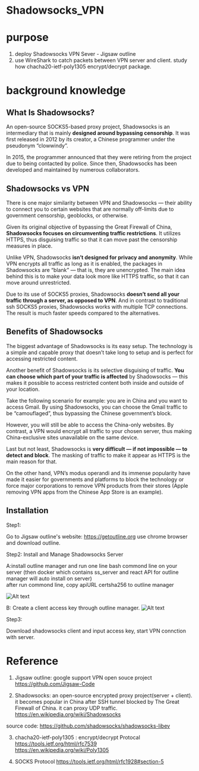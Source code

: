 # Shadowsocks_VPN

# purpose

1. deploy Shadowsocks VPN Sever - Jigsaw outline
2. use WireShark to catch packets between VPN server and client. study how chacha20-ietf-poly1305 encrypt/decrypt package.


# background knowledge 

## What Is Shadowsocks?
An open-source SOCKS5-based proxy project, Shadowsocks is an intermediary that is mainly **designed around bypassing censorship**. It was first released in 2012 by its creator, a Chinese programmer under the pseudonym “clowwindy”.

In 2015, the programmer announced that they were retiring from the project due to being contacted by police. Since then, Shadowsocks has been developed and maintained by numerous collaborators.

## Shadowsocks vs VPN
There is one major similarity between VPN and Shadowsocks — their ability to connect you to certain websites that are normally off-limits due to government censorship, geoblocks, or otherwise.

Given its original objective of bypassing the Great Firewall of China, **Shadowsocks focuses on circumventing traffic restrictions**. It utilizes HTTPS, thus disguising traffic so that it can move past the censorship measures in place.

Unlike VPN, Shadowsocks **isn’t designed for privacy and anonymity**. While VPN encrypts all traffic as long as it is enabled, the packages in Shadowsocks are “blank” — that is, they are unencrypted. The main idea behind this is to make your data look more like HTTPS traffic, so that it can move around unrestricted.

Due to its use of SOCKS5 proxies, Shadowsocks **doesn’t send all your traffic through a server, as opposed to VPN**. And in contrast to traditional ssh SOCKS5 proxies, Shadowsocks works with multiple TCP connections. The result is much faster speeds compared to the alternatives.

## Benefits of Shadowsocks
The biggest advantage of Shadowsocks is its easy setup. The technology is a simple and capable proxy that doesn’t take long to setup and is perfect for accessing restricted content.

Another benefit of Shadowsocks is its selective disguising of traffic. **You can choose which part of your traffic is affected** by Shadowsocks — this makes it possible to access restricted content both inside and outside of your location.

Take the following scenario for example: you are in China and you want to access Gmail. By using Shadowsocks, you can choose the Gmail traffic to be “camouflaged”, thus bypassing the Chinese government’s block.

However, you will still be able to access the China-only websites. By contrast, a VPN would encrypt all traffic to your chosen server, thus making China-exclusive sites unavailable on the same device.

Last but not least, Shadowsocks is **very difficult — if not impossible — to detect and block**. The masking of traffic to make it appear as HTTPS is the main reason for that.

On the other hand, VPN’s modus operandi and its immense popularity have made it easier for governments and platforms to block the technology or force major corporations to remove VPN products from their stores (Apple removing VPN apps from the Chinese App Store is an example).



## Installation
Step1: 

Go to Jigsaw outline's website: https://getoutline.org  use chrome browser and download outline.

Step2: Install and Manage Shadowsocks Server 

A:install outline manager and  run one line bash commond line on your server (then docker which contains ss_server and react API for outline manager will auto install on server)       
after run commond line, copy apiURL certsha256 to  outline manager  

![Alt text](http://www.99sns.com/outline.png)


B: Create a client access key through outline manager.
![Alt text](https://getoutline.org/modern/img/manager-download-2x.png)

Step3: 

Download shadowsocks client and input access key, start VPN connction with server.




# Reference

1. Jigsaw outline:  google support VPN open souce project   
https://github.com/Jigsaw-Code

2. Shadowsocks: an open-source encrypted proxy project(server + client). it becomes popular in China after SSH tunnel blocked by The Great Firewall of China. it can proxy UDP traffic.   
https://en.wikipedia.org/wiki/Shadowsocks

source code: https://github.com/shadowsocks/shadowsocks-libev

3.  chacha20-ietf-poly1305 : encrypt/decrypt Protocal  
https://tools.ietf.org/html/rfc7539  
https://en.wikipedia.org/wiki/Poly1305

4. SOCKS Protocol
https://tools.ietf.org/html/rfc1928#section-5 



